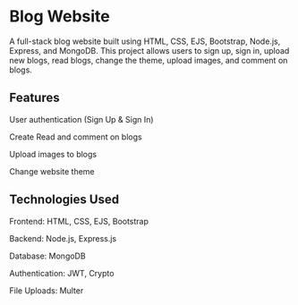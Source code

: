 # Blog Website

A full-stack blog website built using HTML, CSS, EJS, Bootstrap, Node.js, Express, and MongoDB. This project allows users to sign up, sign in, upload new blogs, read blogs, change the theme, upload images, and comment on blogs.

## Features

User authentication (Sign Up & Sign In)

Create Read and comment on blogs

Upload images to blogs

Change website theme

## Technologies Used

Frontend: HTML, CSS, EJS, Bootstrap

Backend: Node.js, Express.js

Database: MongoDB

Authentication: JWT, Crypto

File Uploads: Multer
